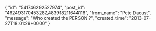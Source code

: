  {
   "id": "541746292527974",
   "post_id": "462493170453287_483918211644116",
   "from_name": "Pete Daoust",
   "message": "Who created the PERSON ?",
   "created_time": "2013-07-27T18:01:29+0000"
 }
